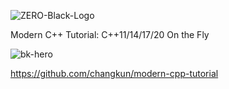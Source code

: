 ![ZERO-Black-Logo](https://github.com/tomisetsu/pdf/assets/33028500/2a8b30a1-5e15-4ffc-a857-aef0ce1e1e09)


Modern C++ Tutorial: C++11/14/17/20 On the Fly  

![bk-hero](https://github.com/tomisetsu/pdf/assets/33028500/34329b9c-3bbc-4822-85aa-30d4ca214591)

https://github.com/changkun/modern-cpp-tutorial  
